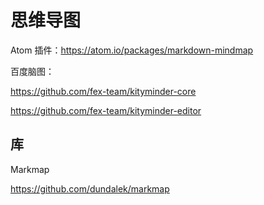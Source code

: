 思维导图
===

Atom 插件：https://atom.io/packages/markdown-mindmap

百度脑图：

https://github.com/fex-team/kityminder-core

https://github.com/fex-team/kityminder-editor

库
---

Markmap

https://github.com/dundalek/markmap



